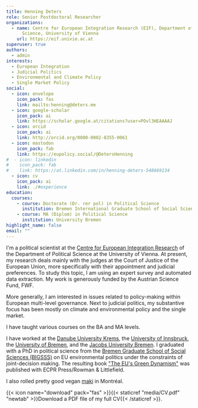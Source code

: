 ```yaml
---
title: Henning Deters
role: Senior Postdoctoral Researcher
organizations:
  - name: Centre for European Integration Research (EIF), Department of Political
      Science, University of Vienna
    url: https://eif.univie.ac.at
superuser: true
authors:
  - admin
interests:
  - European Integration
  - Judicial Politics
  - Environmental and Climate Policy
  - Single Market Policy
social:
  - icon: envelope
    icon_pack: fas
    link: mailto:henning@deters.me
  - icon: google-scholar
    icon_pack: ai
    link: https://scholar.google.at/citations?user=POvl3HEAAAAJ
  - icon: orcid
    icon_pack: ai
    link: http://orcid.org/0000-0002-8355-0061
  - icon: mastodon
    icon_pack: fab
    link: https://eupolicy.social/@DetersHenning
#  - icon: linkedin
#    icon_pack: fab
#    link: https://at.linkedin.com/in/henning-deters-548669134
  - icon: cv
    icon_pack: ai
    link: ./#experience
education:
  courses:
    - course: Doctorate (Dr. rer pol) in Political Science
      institution: Bremen International Graduate School of Social Sciences (BIGSSS)
    - course: MA (Diplom) in Political Science
      institution: University Bremen
highlight_name: false
email: ""
---
```

 

I'm a political scientist at the [Centre for European Integration
Research](https://eif.univie.ac.at/) of the Department of Political
Science at the University of Vienna. At present, my research deals
mainly with the judges at the Court of Justice of the European Union,
more specifically with their appointment and judicial preferences. To
study this topic, I am using an expert survey and automated data
extraction. My work is generously funded by the Austrian Science Fund,
FWF.

More generally, I am interested in issues related to policy-making
within European multi-level governance. Next to judicial politics, my
substantive focus has been mostly on climate and environmental
policy and the single market.

I have taught various courses on the BA and MA levels.

I have worked at the [Danube University
Krems](https://www.donau-uni.ac.at/en/university/faculties/business-globalization/departments/european-policy-study-of-democracy.html),
the [University of
Innsbruck](https://www.uibk.ac.at/politikwissenschaft/index.html.en),
the [University of Bremen](https://www.uni-bremen.de/en/), and the
[Jacobs University Bremen](https://www.jacobs-university.de/). I
graduated with a PhD in political science from the [Bremen Graduate
School of Social Sciences (BIGSSS)](https://www.bigsss-bremen.de) on
EU environmental politics under the constraints of joint-decision
making. The resulting book ["The EU's Green
Dynamism"](./publication/green-dynamism/) was published with ECPR
Press/Rowman & Littlefield.

I also rolled pretty good vegan
[maki](http://www.sushikomomo.ca/) in Montréal.

{{< icon name="download" pack="fas" >}}{{< staticref
"media/CV.pdf" "newtab" >}}Download a PDF file of my full CV{{< /staticref >}}.
